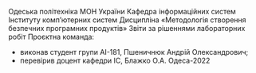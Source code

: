 Одеська політехніка МОН України
Кафедра інформаційних систем Інституту комп’ютерних систем
Дисципліна «Методологія створення безпечних програмних продуктів»
Звіти за рішеннями лабораторних робіт
Проєктна команда:
- виконав студент групи AI-181, Пшеничнюк Андрій Олександрович;
- перевірив доцент кафедри ІС, Блажко О.А.
Одеса-2022
